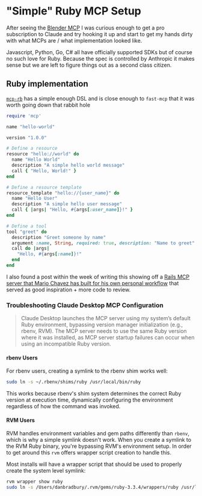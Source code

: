 # "Simple" Ruby MCP Setup

After seeing the [Blender MCP](https://github.com/ahujasid/blender-mcp) I was curious enough to get a pro subscription to Claude and try hooking it up and start to get my hands dirty with what MCPs are / what implementation looked like.

Javascript, Python, Go, C# all have officially supported SDKs but of course no such love for Ruby. Because the spec is controlled by Anthropic it makes sense but we are left to figure things out as a second class citizen.

## Ruby implementation 
[`mcp-rb`](https://github.com/funwarioisii/mcp-rb) has a simple enough DSL and is close enough to `fast-mcp` that it was worth going down that rabbit hole

```ruby
require 'mcp'

name "hello-world"

version "1.0.0"

# Define a resource
resource "hello://world" do
  name "Hello World"
  description "A simple hello world message"
  call { "Hello, World!" }
end

# Define a resource template
resource_template "hello://{user_name}" do
  name "Hello User"
  description "A simple hello user message"
  call { |args| "Hello, #{args[:user_name]}!" }
end

# Define a tool
tool "greet" do
  description "Greet someone by name"
  argument :name, String, required: true, description: "Name to greet"
  call do |args|
    "Hello, #{args[:name]}!"
  end
end
```

I also found a post within the week of writing this showing off a [Rails MCP server that Mario Chavez has built for his own personal workflow](https://mariochavez.io/desarrollo/2025/03/21/rails-mcp-server-enhancing-ai-assisted-development/) that served as good inspiration + more code to review.

### Troubleshooting Claude Desktop MCP Configuration
> Claude Desktop launches the MCP server using my system’s default Ruby environment, bypassing version manager initialization (e.g., rbenv, RVM). The MCP server needs to use the same Ruby version where it was installed, as MCP server startup failures can occur when using an incompatible Ruby version.

#### rbenv Users
For rbenv users, creating a symlink to the rbenv shim works well:
```bash
sudo ln -s ~/.rbenv/shims/ruby /usr/local/bin/ruby
```
This works because rbenv's shim system determines the correct Ruby version at execution time, dynamically configuring the environment regardless of how the command was invoked.

#### RVM Users
RVM handles environment variables and gem paths differently than `rbenv`, which is why a simple symlink doesn't work. When you create a symlink to the RVM Ruby binary, you're bypassing RVM's environment setup. In order to get around this `rvm` offers wrapper script creation to handle this.

Most installs will have a wrapper script that should be used to properly create the system level symlink:
```bash
rvm wrapper show ruby
sudo ln -s /Users/danbradbury/.rvm/gems/ruby-3.3.4/wrappers/ruby /usr/local/bin/ruby
```
